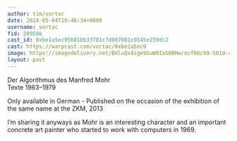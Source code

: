 ```yaml
---
author: tim/vortac
date: 2024-05-04T19:46:34+0000
username: vortac
fid: 209586
cast_id: 0xbe1a5ec95b81bb33781c7d087081c0145e259dc2
cast: https://warpcast.com/vortac/0xbe1a5ec9
image: https://imagedelivery.net/BXluQx4ige9GuW0Ia56BHw/ecf66c99-501d-4aa6-1980-20676a28bc00/original
layout: post
---
```

Der Algorithmus des Manfred Mohr  
Texte 1963–1979  
  
Only available in German - Published on the occasion of the exhibition of the same name at the ZKM, 2013  
  
I’m sharing it anyways as Mohr is an interesting character and an important concrete art painter who started to work with computers in 1969.  

<img src='https://imagedelivery.net/BXluQx4ige9GuW0Ia56BHw/ecf66c99-501d-4aa6-1980-20676a28bc00/original' alt='' referrerpolicy='no-referrer'/>
<img src='https://imagedelivery.net/BXluQx4ige9GuW0Ia56BHw/fb9dccd3-abfa-40a8-1b70-12d6f138b600/original' alt='' referrerpolicy='no-referrer'/>